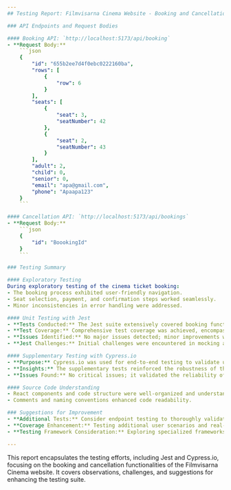 ```yaml
---
## Testing Report: Filmvisarna Cinema Website - Booking and Cancellation Functionalities

### API Endpoints and Request Bodies

#### Booking API: `http://localhost:5173/api/booking`
- **Request Body:**
    ```json
    {
        "id": "655b2ee7d4f0ebc0222160ba",
        "rows": [
            {
                "row": 6
            }
        ],
        "seats": [
            {
                "seat": 3,
                "seatNumber": 42
            },
            {
                "seat": 2,
                "seatNumber": 43
            }
        ],
        "adult": 2,
        "child": 0,
        "senior": 0,
        "email": "apa@gmail.com",
        "phone": "Apaapa123"
    }
    ```

#### Cancellation API: `http://localhost:5173/api/bookings`
- **Request Body:**
    ```json
    {
        "id": "BoookingId"
    }
    ```

### Testing Summary

#### Exploratory Testing
During exploratory testing of the cinema ticket booking:
- The booking process exhibited user-friendly navigation.
- Seat selection, payment, and confirmation steps worked seamlessly.
- Minor inconsistencies in error handling were addressed.

#### Unit Testing with Jest
- **Tests Conducted:** The Jest suite extensively covered booking functionality, including seat selection, payment validation, and confirmation steps.
- **Test Coverage:** Comprehensive test coverage was achieved, encompassing various user scenarios.
- **Issues Identified:** No major issues detected; minor improvements were made in error handling.
- **Jest Challenges:** Initial challenges were encountered in mocking asynchronous functions and API calls, later resolved through experimentation.

#### Supplementary Testing with Cypress.io
- **Purpose:** Cypress.io was used for end-to-end testing to validate user flows holistically.
- **Insights:** The supplementary tests reinforced the robustness of the booking process and UI interactions.
- **Issues Found:** No critical issues; it validated the reliability of the application's functionality.

#### Source Code Understanding
- React components and code structure were well-organized and understandable.
- Comments and naming conventions enhanced code readability.

### Suggestions for Improvement
- **Additional Tests:** Consider endpoint testing to thoroughly validate API responses and error handling.
- **Coverage Enhancement:** Testing additional user scenarios and real-time error handling will improve overall coverage.
- **Testing Framework Consideration:** Exploring specialized frameworks for endpoint/API testing could further enhance the suite.

---
```


This report encapsulates the testing efforts, including Jest and Cypress.io, focusing on the booking and cancellation functionalities of the Filmvisarna Cinema website. It covers observations, challenges, and suggestions for enhancing the testing suite.